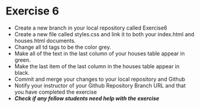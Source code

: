 # Exercise 6
<ul>
    <li>Create a new branch in your local repository called Exercise6</li>
    <li>Create a new file called styles.css and link it to both your index.html and houses.html documents.</li>
    <li>Change all td tags to be the color grey.</li>
    <li>Make all of the text in the last column of your houses table appear in green.</li>
    <li>Make the last item of the last column in the houses table appear in black.</li>
    <li>Commit and merge your changes to your local repository and Github</li>
    <li>Notify your instructor of your Github Repository Branch URL and that you have completed the exercise</li>
    <li><em><strong>Check if any fellow students need help with the exercise</strong></em></li>
</ul>